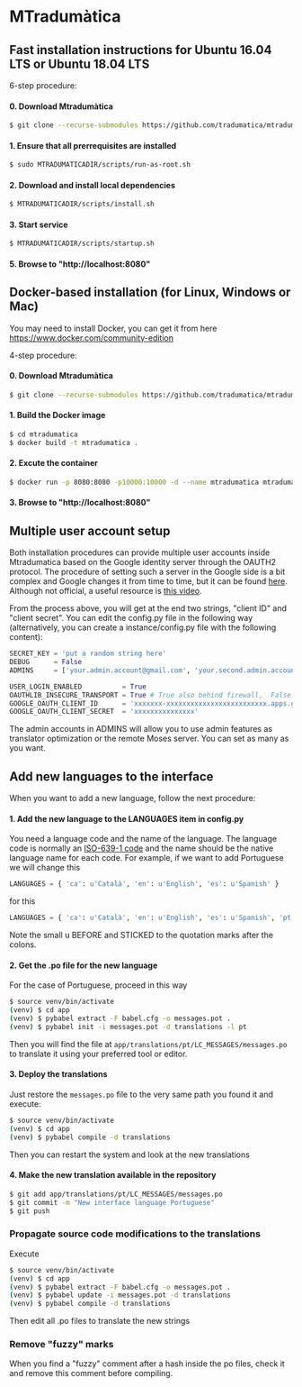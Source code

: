 # MTradumàtica

## Fast installation instructions for Ubuntu 16.04 LTS or Ubuntu 18.04 LTS

6-step procedure:

#### 0. Download Mtradumàtica

```bash
$ git clone --recurse-submodules https://github.com/tradumatica/mtradumatica
```


#### 1. Ensure that all prerrequisites are installed
 
```bash
$ sudo MTRADUMATICADIR/scripts/run-as-root.sh
```

#### 2. Download and install local dependencies
 
```bash
$ MTRADUMATICADIR/scripts/install.sh
```

#### 3. Start service

```bash
$ MTRADUMATICADIR/scripts/startup.sh
```

#### 5. Browse to "http://localhost:8080"

## Docker-based installation (for Linux, Windows or Mac)

You may need to install Docker, you can get it from here https://www.docker.com/community-edition

4-step procedure:

#### 0. Download Mtradumàtica

```bash
$ git clone --recurse-submodules https://github.com/tradumatica/mtradumatica
```

#### 1. Build the Docker image

```bash
$ cd mtradumatica
$ docker build -t mtradumatica .
```

#### 2. Excute the container

```bash
$ docker run -p 8080:8080 -p10000:10000 -d --name mtradumatica mtradumatica
```

#### 3. Browse to "http://localhost:8080"

## Multiple user account setup

Both installation procedures can provide multiple user accounts inside Mtradumatica based on the Google identity server through the OAUTH2 protocol. The procedure of setting such a server in the Google side is a bit complex and Google changes it from time to time, but it can be found [here]( https://developers.google.com/identity/protocols/OAuth2UserAgent). Although not official, a useful resource is [this video](https://www.youtube.com/watch?v=A_5zc3DYZfs).

From the process above, you will get at the end two strings, "client ID" and "client secret". You can edit the config.py file in the following way (alternatively, you can create a instance/config.py file with the following content):

```python
SECRET_KEY = 'put a random string here'
DEBUG      = False
ADMINS     = ['your.admin.account@gmail.com', 'your.second.admin.account@gmail.com']

USER_LOGIN_ENABLED          = True
OAUTHLIB_INSECURE_TRANSPORT = True # True also behind firewall,  False -> require HTTPS
GOOGLE_OAUTH_CLIENT_ID      = 'xxxxxxx-xxxxxxxxxxxxxxxxxxxxxxxxx.apps.googleusercontent.com'
GOOGLE_OAUTH_CLIENT_SECRET  = 'xxxxxxxxxxxxxxx'
```
The admin accounts in ADMINS will allow you to use admin features as translator optimization or the remote Moses server. You can set as many as you want.

## Add new languages to the interface

When you want to add a new language, follow the next procedure:

#### 1. Add the new language to the LANGUAGES item in config.py

You need a language code and the name of the language. The language code is
normally an [ISO-639-1 code](https://en.wikipedia.org/wiki/List_of_ISO_639-1_codes)
and the name should be the native language name for each code. For example,
if we want to add Portuguese we will change this

```python
LANGUAGES = { 'ca': u'Català', 'en': u'English', 'es': u'Spanish' }
```

for this

```python
LANGUAGES = { 'ca': u'Català', 'en': u'English', 'es': u'Spanish', 'pt': u'Português'}
```
Note the small u BEFORE and STICKED to the quotation marks after the colons.

#### 2. Get the .po file for the new language

For the case of Portuguese, proceed in this way

```bash
$ source venv/bin/activate
(venv) $ cd app
(venv) $ pybabel extract -F babel.cfg -o messages.pot .
(venv) $ pybabel init -i messages.pot -d translations -l pt
```

Then you will find the file at `app/translations/pt/LC_MESSAGES/messages.po`
to translate it using your preferred tool or editor.

#### 3. Deploy the translations

Just restore the `messages.po` file to the very same path you found it and
execute:

```bash
$ source venv/bin/activate
(venv) $ cd app
(venv) $ pybabel compile -d translations
```

Then you can restart the system and look at the new translations

#### 4. Make the new translation available in the repository

```bash
$ git add app/translations/pt/LC_MESSAGES/messages.po
$ git commit -m "New interface language Portuguese"
$ git push
```

### Propagate source code modifications to the translations

Execute

```bash
$ source venv/bin/activate
(venv) $ cd app
(venv) $ pybabel extract -F babel.cfg -o messages.pot .
(venv) $ pybabel update -i messages.pot -d translations
(venv) $ pybabel compile -d translations
```

Then edit all .po files to translate the new strings

### Remove "fuzzy" marks

When you find a "fuzzy" comment after a hash inside the po files, check it
and remove this comment before compiling.

